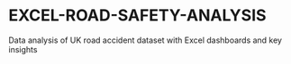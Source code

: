 # EXCEL-ROAD-SAFETY-ANALYSIS
Data analysis of UK road accident dataset with Excel dashboards and key insights
